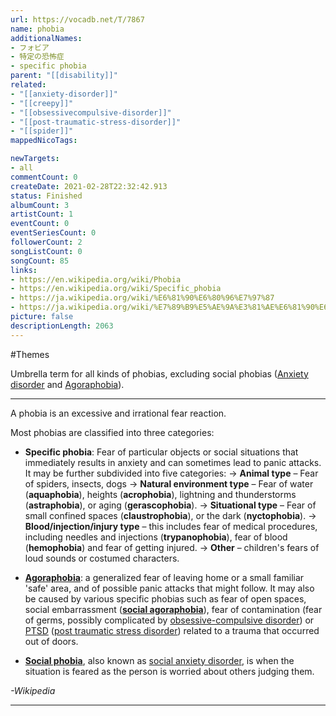 ```yaml
---
url: https://vocadb.net/T/7867
name: phobia
additionalNames: 
- フォビア
- 特定の恐怖症
- specific phobia
parent: "[[disability]]"
related:
- "[[anxiety-disorder]]"
- "[[creepy]]"
- "[[obsessivecompulsive-disorder]]"
- "[[post-traumatic-stress-disorder]]"
- "[[spider]]"
mappedNicoTags:

newTargets:
- all
commentCount: 0
createDate: 2021-02-28T22:32:42.913
status: Finished
albumCount: 3
artistCount: 1
eventCount: 0
eventSeriesCount: 0
followerCount: 2
songListCount: 0
songCount: 85
links: 
- https://en.wikipedia.org/wiki/Phobia
- https://en.wikipedia.org/wiki/Specific_phobia
- https://ja.wikipedia.org/wiki/%E6%81%90%E6%80%96%E7%97%87
- https://ja.wikipedia.org/wiki/%E7%89%B9%E5%AE%9A%E3%81%AE%E6%81%90%E6%80%96%E7%97%87
picture: false
descriptionLength: 2063
---
```


#Themes

Umbrella term for all kinds of phobias, excluding social phobias ([Anxiety disorder](https://vocadb.net/T/7839/anxiety-disorder) and [Agoraphobia](https://vocadb.net/T/7839/anxiety-disorder)).
___
A phobia is an excessive and irrational fear reaction.

Most phobias are classified into three categories:

- **Specific phobia**: Fear of particular objects or social situations that immediately results in anxiety and can sometimes lead to panic attacks.
It may be further subdivided into five categories:
-> **Animal type** – Fear of spiders, insects, dogs
-> **Natural environment type** – Fear of water (**aquaphobia**), heights (**acrophobia**), lightning and thunderstorms (**astraphobia**), or aging (**gerascophobia**).
-> **Situational type** – Fear of small confined spaces (**claustrophobia**), or the dark (**nyctophobia**).
-> **Blood/injection/injury type** – this includes fear of medical procedures, including needles and injections (**trypanophobia**), fear of blood (**hemophobia**) and fear of getting injured.
-> **Other** – children's fears of loud sounds or costumed characters.

- **[Agoraphobia](https://vocadb.net/T/7839/anxiety-disorder)**: a generalized fear of leaving home or a small familiar 'safe' area, and of possible panic attacks that might follow. It may also be caused by various specific phobias such as fear of open spaces, social embarrassment (**[social agoraphobia](https://vocadb.net/T/7839/anxiety-disorder)**), fear of contamination (fear of germs, possibly complicated by [obsessive-compulsive disorder](https://vocadb.net/T/7837/obsessivecompulsive-disorder)) or [PTSD](https://vocadb.net/T/7838/post-traumatic-stress-disorder) ([post traumatic stress disorder](https://vocadb.net/T/7838/post-traumatic-stress-disorder)) related to a trauma that occurred out of doors.

- **[Social phobia](https://vocadb.net/T/7839/anxiety-disorder)**, also known as [social anxiety disorder](https://vocadb.net/T/7839/anxiety-disorder), is when the situation is feared as the person is worried about others judging them.

*-Wikipedia*

---

